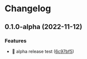 # Changelog

## 0.1.0-alpha (2022-11-12)


### Features

* 🎸 alpha release test ([6c97bf5](https://github.com/eiymba/ARCadia/commit/6c97bf535f551f1c3a75d51b958401220e3b3670))
